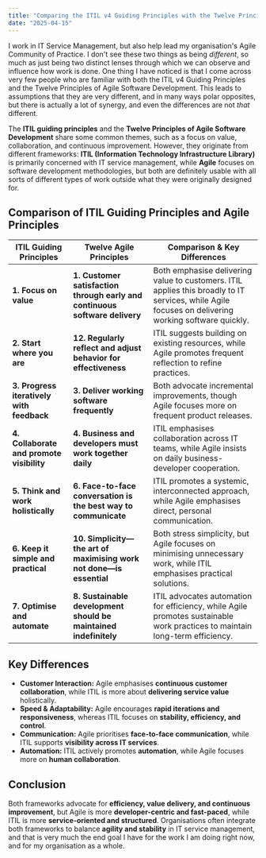 ```yaml
---
title: "Comparing the ITIL v4 Guiding Principles with the Twelve Principles of Agile Software Development"
date: "2025-04-15"
---
```

I work in IT Service Management, but also help lead my organisation's Agile Community of Practice. I don't see these two things as being _different_, so much as just being two distinct lenses through which we can observe and influence how work is done. One thing I have noticed is that I come across very few people who are familiar with both the ITIL v4 Guiding Principles and the Twelve Principles of Agile Software Development. This leads to assumptions that they are very different, and in many ways polar opposites, but there is actually a lot of synergy, and even the differences are not _that_ different.


The **ITIL guiding principles** and the **Twelve Principles of Agile Software Development** share some common themes, such as a focus on value, collaboration, and continuous improvement. However, they originate from different frameworks: **ITIL (Information Technology Infrastructure Library)** is primarily concerned with IT service management, while **Agile** focuses on software development methodologies, but both are definitely usable with all sorts of different types of work outside what they were originally designed for.

## **Comparison of ITIL Guiding Principles and Agile Principles**

| **ITIL Guiding Principles** | **Twelve Agile Principles** | **Comparison & Key Differences** |
|-----------------------------|----------------------------|----------------------------------|
| **1. Focus on value** | **1. Customer satisfaction through early and continuous software delivery** | Both emphasise delivering value to customers. ITIL applies this broadly to IT services, while Agile focuses on delivering working software quickly. |
| **2. Start where you are** | **12. Regularly reflect and adjust behavior for effectiveness** | ITIL suggests building on existing resources, while Agile promotes frequent reflection to refine practices. |
| **3. Progress iteratively with feedback** | **3. Deliver working software frequently** | Both advocate incremental improvements, though Agile focuses more on frequent product releases. |
| **4. Collaborate and promote visibility** | **4. Business and developers must work together daily** | ITIL emphasises collaboration across IT teams, while Agile insists on daily business-developer cooperation. |
| **5. Think and work holistically** | **6. Face-to-face conversation is the best way to communicate** | ITIL promotes a systemic, interconnected approach, while Agile emphasises direct, personal communication. |
| **6. Keep it simple and practical** | **10. Simplicity—the art of maximising work not done—is essential** | Both stress simplicity, but Agile focuses on minimising unnecessary work, while ITIL emphasises practical solutions. |
| **7. Optimise and automate** | **8. Sustainable development should be maintained indefinitely** | ITIL advocates automation for efficiency, while Agile promotes sustainable work practices to maintain long-term efficiency. |

## **Key Differences**

- **Customer Interaction:** Agile emphasises **continuous customer collaboration**, while ITIL is more about **delivering service value** holistically.
- **Speed & Adaptability:** Agile encourages **rapid iterations and responsiveness**, whereas ITIL focuses on **stability, efficiency, and control**.
- **Communication:** Agile prioritises **face-to-face communication**, while ITIL supports **visibility across IT services**.
- **Automation:** ITIL actively promotes **automation**, while Agile focuses more on **human collaboration**.

## **Conclusion**

Both frameworks advocate for **efficiency, value delivery, and continuous improvement**, but Agile is more **developer-centric and fast-paced**, while ITIL is more **service-oriented and structured**. Organisations often integrate both frameworks to balance **agility and stability** in IT service management, and that is very much the end goal I have for the work I am doing right now, and for my organisation as a whole.